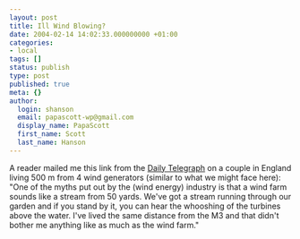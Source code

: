 ```yaml
---
layout: post
title: Ill Wind Blowing?
date: 2004-02-14 14:02:33.000000000 +01:00
categories:
- local
tags: []
status: publish
type: post
published: true
meta: {}
author:
  login: shanson
  email: papascott-wp@gmail.com
  display_name: PapaScott
  first_name: Scott
  last_name: Hanson
---
```

<p>A reader mailed me this link from the <a title="Telegraph | Property | An ill wind blowing?" href="http://www.telegraph.co.uk/property/main.jhtml?xml=/property/2004/02/14/pfarm14.xml&sSheet=/property/2004/02/14/ixptop01.html">Daily Telegraph</a> on a couple in England living 500 m from 4 wind generators (similar to what we might face here): "One of the myths put out by the (wind energy) industry is that a wind farm sounds like a stream from 50 yards. We've got a stream running through our garden and if you stand by it, you can hear the whooshing of the turbines above the water. I've lived the same distance from the M3 and that didn't bother me anything like as much as the wind farm."</p>
